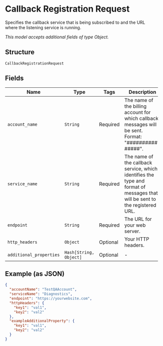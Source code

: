 
# Callback Registration Request

Specifies the callback service that is being subscribed to and the URL where the listening service is running.

*This model accepts additional fields of type Object.*

## Structure

`CallbackRegistrationRequest`

## Fields

| Name | Type | Tags | Description |
|  --- | --- | --- | --- |
| `account_name` | `String` | Required | The name of the billing account for which callback messages will be sent. Format: "##########-#####". |
| `service_name` | `String` | Required | The name of the callback service, which identifies the type and format of messages that will be sent to the registered URL. |
| `endpoint` | `String` | Required | The URL for your web server. |
| `http_headers` | `Object` | Optional | Your HTTP headers. |
| `additional_properties` | `Hash[String, Object]` | Optional | - |

## Example (as JSON)

```json
{
  "accountName": "TestQAAccount",
  "serviceName": "Diagnostics",
  "endpoint": "https://yourwebsite.com",
  "httpHeaders": {
    "key1": "val1",
    "key2": "val2"
  },
  "exampleAdditionalProperty": {
    "key1": "val1",
    "key2": "val2"
  }
}
```

